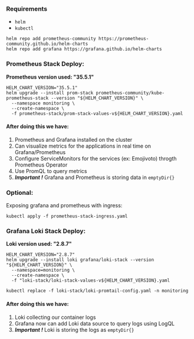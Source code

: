 ### Requirements

- `helm`
- `kubectl`

```
helm repo add prometheus-community https://prometheus-community.github.io/helm-charts
helm repo add grafana https://grafana.github.io/helm-charts
```

### Prometheus Stack Deploy:

**Prometheus version used: "35.5.1"**

```
HELM_CHART_VERSION="35.5.1"
helm upgrade --install prom-stack prometheus-community/kube-prometheus-stack --version "${HELM_CHART_VERSION}" \
  --namespace monitoring \
  --create-namespace \
  -f prometheus-stack/prom-stack-values-v${HELM_CHART_VERSION}.yaml
```

#### After doing this we have:

1. Prometheus and Grafana installed on the cluster
2. Can visualize metrics for the applications in real time on Grafana/Prometheus
3. Configure ServiceMonitors for the services (ex: Emojivoto) throgth Prometheus Operator
4. Use PromQL to query metrics
5. ***Important !*** Grafana and Prometheus is storing data in `emptyDir{}`

### Optional:

Exposing grafana and prometheus with ingress:

```
kubectl apply -f prometheus-stack-ingress.yaml
```

### Grafana Loki Stack Deploy:

**Loki version used: "2.8.7"**

```
HELM_CHART_VERSION="2.8.7"
helm upgrade --install loki grafana/loki-stack --version "${HELM_CHART_VERSION}" \
  --namespace=monitoring \
  --create-namespace \
  -f "loki-stack/loki-stack-values-v${HELM_CHART_VERSION}.yaml
```

```
kubectl replace -f loki-stack/loki-promtail-config.yaml -n monitoring
```

#### After doing this we have:

1. Loki collecting our container logs
2. Grafana now can add Loki data source to query logs using LogQL
3. ***Important !*** Loki is storing the logs as `emptyDir{}`

